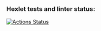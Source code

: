 ### Hexlet tests and linter status:
[![Actions Status](https://github.com/androsovichslava/backend-project-44/actions/workflows/hexlet-check.yml/badge.svg)](https://github.com/androsovichslava/backend-project-44/actions)